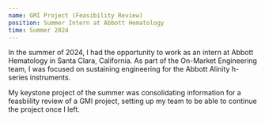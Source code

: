```yaml
---
name: GMI Project (Feasibility Review)
position: Summer Intern at Abbott Hematology
time: Summer 2024
---
```


In the summer of 2024, I had the opportunity to work as an intern at Abbott Hematology in Santa Clara, California. As part of the On-Market Engineering team, I was focused on sustaining engineering for the Abbott Alinity h-series instruments.

My keystone project of the summer was consolidating information for a feasbiility review of a GMI project, setting up my team to be able to continue the project once I left.
